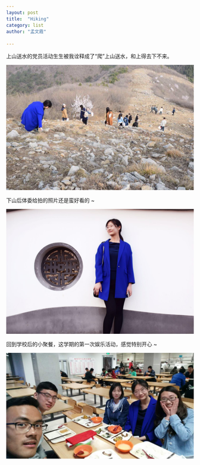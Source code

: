 ```yaml
---
layout: post
title:  "Hiking"
category: list
author: "孟文霞"

---
```

  
上山送水的党员活动生生被我诠释成了“爬”上山送水，和上得去下不来。  
  
![pa](/images/life/2017-3-20/1.jpg)   
  
下山后体委给拍的照片还是蛮好看的 ~  
  
![shan](/images/life/2017-3-20/2.jpg)   
  
回到学校后的小聚餐，这学期的第一次娱乐活动，感觉特别开心 ~  
  
![la](/images/life/2017-3-20/3.jpg)   
